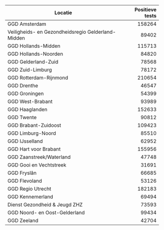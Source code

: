 | Locatie | Positieve tests |
|---------|----------------:|
| GGD Amsterdam                            | 158264 |
| Veiligheids- en Gezondheidsregio Gelderland-Midden | 89402 |
| GGD Hollands-Midden                      | 115713 |
| GGD Hollands-Noorden                     | 84820 |
| GGD Gelderland-Zuid                      | 78568 |
| GGD Zuid-Limburg                         | 78172 |
| GGD Rotterdam-Rijnmond                   | 210654 |
| GGD Drenthe                              | 46547 |
| GGD Groningen                            | 54399 |
| GGD West-Brabant                         | 93989 |
| GGD Haaglanden                           | 152633 |
| GGD Twente                               | 90812 |
| GGD Brabant-Zuidoost                     | 109423 |
| GGD Limburg-Noord                        | 85510 |
| GGD IJsselland                           | 62952 |
| GGD Hart voor Brabant                    | 155956 |
| GGD Zaanstreek/Waterland                 | 47748 |
| GGD Gooi en Vechtstreek                  | 31691 |
| GGD Fryslân                              | 66685 |
| GGD Flevoland                            | 53126 |
| GGD Regio Utrecht                        | 182183 |
| GGD Kennemerland                         | 69494 |
| Dienst Gezondheid & Jeugd ZHZ            | 73593 |
| GGD Noord- en Oost-Gelderland            | 99434 |
| GGD Zeeland                              | 42704 |
